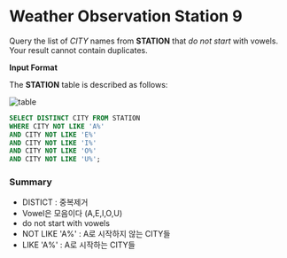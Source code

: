 # **Weather Observation Station 9**

Query the list of *CITY* names from **STATION** that *do not start* with vowels. Your result cannot contain duplicates.

**Input Format**

The **STATION** table is described as follows:

![table](https://s3.amazonaws.com/hr-challenge-images/9336/1449345840-5f0a551030-Station.jpg)

```sql
SELECT DISTINCT CITY FROM STATION
WHERE CITY NOT LIKE 'A%' 
AND CITY NOT LIKE 'E%' 
AND CITY NOT LIKE 'I%' 
AND CITY NOT LIKE 'O%' 
AND CITY NOT LIKE 'U%';
```
### Summary

- DISTICT : 중복제거
- Vowel은 모음이다 (A,E,I,O,U)
- do not start with vowels
- NOT LIKE 'A%' : A로 시작하지 않는 CITY들
- LIKE 'A%' : A로 시작하는 CITY들 
